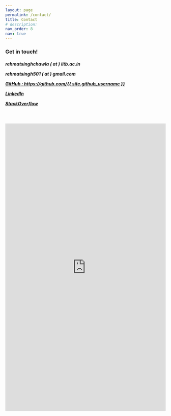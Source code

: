 ```yaml
---
layout: page
permalink: /contact/
title: Contact
# description:
nav_order: 8
nav: true
---
```



<h3>Get in touch!</h3>
<h5>
<p><i class="fas fa-envelope"></i> rehmatsinghchawla ( at ) iitb.ac.in</p>
<p><i class="fas fa-envelope"></i> rehmatsingh501 ( at ) gmail.com</p>
<p><a href="https://github.com/{{ site.github_username }}" title="GitHub"><i class="fab fa-github"></i> GitHub : https://github.com/{{ site.github_username }}</a></p>
<p><a href="https://www.linkedin.com/in/{{ site.linkedin_username }}" title="LinkedIn"><i class="fab fa-linkedin"></i> LinkedIn</a></p>
<p><a href="https://stackoverflow.com/users/{{ site.stackoverflow_id }}" title="Stackoverflow"><i class="fab fa-stack-overflow"></i> StackOverflow </a></p>
</h5>


<!-- <h4>Email me:</h4>
<div class="form">
<form action="https://formsubmit.co/el/woxica" method="POST">
    <input type="text" name="Name" placeholder="Name" required>
    <input type="email" name="Email" placeholder="Email" required>
    <input type="text" name="Subject" placeholder="Subject" required>
    <textarea name="Message" placeholder="Message" required></textarea>
    <button type="submit">Send</button>
</form>
</div> -->
<br>

<p align="center">
<iframe src="https://docs.google.com/forms/d/e/1FAIpQLSeAvkUOCPlKNst8qjh2IafGZKmWxFYIuZH9ODM2jBja7ESfiQ/viewform?embedded=true" width="100%" height="900" frameborder="0" marginheight="0" marginwidth="0">Loading…</iframe>
</p>

<style>
input[type=text], select {
  width: 100%;
  padding: 12px 20px;
  margin: 8px 0;
  display: inline-block;
  border: 1px solid #ccc;
  border-radius: 4px;
  box-sizing: border-box;
}
input[type=email], select {
  width: 100%;
  padding: 12px 20px;
  margin: 8px 0;
  display: inline-block;
  border: 1px solid #ccc;
  border-radius: 4px;
  box-sizing: border-box;
}
textarea, select {
  width: 100%;
  padding: 12px 20px;
  margin: 8px 0;
  display: inline-block;
  border: 1px solid #ccc;
  border-radius: 4px;
  box-sizing: border-box;
}

button[type=submit] {
  width: 100%;
  background-color: #4CAF50;
  color: white;
  padding: 14px 20px;
  margin: 8px 0;
  border: none;
  border-radius: 4px;
  cursor: pointer;
}

button[type=submit]:hover {
  background-color: #45a049;
}

div.form {
  border-radius: 5px;
  background-color: #f2f2f2;
  padding: 20px;
}
</style>
